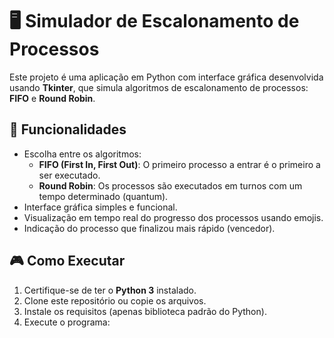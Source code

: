 # 🖥️ Simulador de Escalonamento de Processos

Este projeto é uma aplicação em Python com interface gráfica desenvolvida usando **Tkinter**, que simula algoritmos de escalonamento de processos: **FIFO** e **Round Robin**.

## 🚀 Funcionalidades

- Escolha entre os algoritmos:
  - **FIFO (First In, First Out)**: O primeiro processo a entrar é o primeiro a ser executado.
  - **Round Robin**: Os processos são executados em turnos com um tempo determinado (quantum).
- Interface gráfica simples e funcional.
- Visualização em tempo real do progresso dos processos usando emojis.
- Indicação do processo que finalizou mais rápido (vencedor).

## 🎮 Como Executar

1. Certifique-se de ter o **Python 3** instalado.
2. Clone este repositório ou copie os arquivos.
3. Instale os requisitos (apenas biblioteca padrão do Python).
4. Execute o programa:


